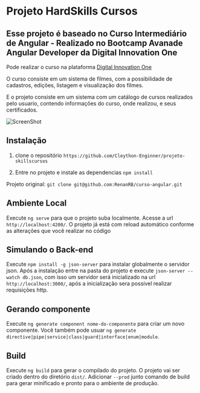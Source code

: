 
# Projeto HardSkills Cursos

## Esse projeto é baseado no Curso Intermediário de Angular - Realizado no Bootcamp Avanade Angular Developer da Digital Innovation One

Pode realizar o curso na plataforma [Digital Innovation One](https://digitalinnovation.one/)

O curso consiste em um sistema de filmes, com a possibilidade de cadastros, edições, listagem e visualização dos filmes.

E o projeto consiste em um sistema com um catálogo de cursos realizados pelo usuario, contendo informações do curso, onde realizou, e seus certificados.

![ScreenShot](https://github.com/Cleython-Enginner/projeto-skillscursos/blob/main/src/assets/images/background.png)

## Instalação

1. clone o repositório `https://github.com/Cleython-Enginner/projeto-skillscursos`

2. Entre no projeto e instale as dependencias `npm install`

Projeto original: `git clone git@github.com:RenanRB/curso-angular.git`

## Ambiente Local

Execute `ng serve` para que o projeto suba localmente. Acesse a url `http://localhost:4200/`. O projeto já está com reload automático conforme as alterações que você realizar no código

## Simulando o Back-end

Execute `npm install -g json-server` para instalar globalmente o servidor json. Após a instalação entre na pasta do projeto e execute `json-server --watch db.json`, com isso um servidor será inicializado na url `http://localhost:3000/`, após a inicialização sera possível realizar requisições http.

## Gerando componente

Execute `ng generate component nome-do-componente` para criar um novo componente. Você também pode usuar `ng generate directive|pipe|service|class|guard|interface|enum|module`.

## Build

Execute `ng build` para gerar o compilado do projeto. O projeto vai ser criado dentro do diretório `dist/`. Adicionar `--prod` junto comando de build para gerar minificado e pronto para o ambiente de produção.


